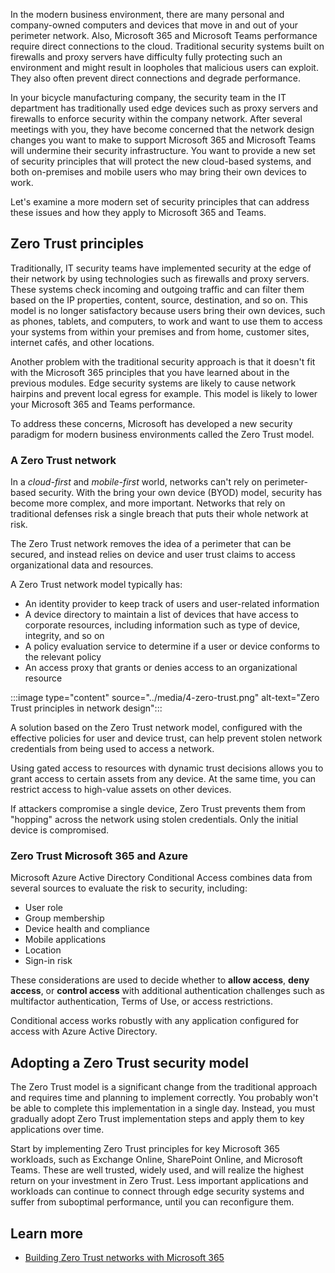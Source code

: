 In the modern business environment, there are many personal and company-owned computers and devices that move in and out of your perimeter network. Also, Microsoft 365 and Microsoft Teams performance require direct connections to the cloud. Traditional security systems built on firewalls and proxy servers have difficulty fully protecting such an environment and might result in loopholes that malicious users can exploit. They also often prevent direct connections and degrade performance.

In your bicycle manufacturing company, the security team in the IT department has traditionally used edge devices such as proxy servers and firewalls to enforce security within the company network. After several meetings with you, they have become concerned that the network design changes you want to make to support Microsoft 365 and Microsoft Teams will undermine their security infrastructure. You want to provide a new set of security principles that will protect the new cloud-based systems, and both on-premises and mobile users who may bring their own devices to work.  

Let's examine a more modern set of security principles that can address these issues and how they apply to Microsoft 365 and Teams.

## Zero Trust principles

Traditionally, IT security teams have implemented security at the edge of their network by using technologies such as firewalls and proxy servers. These systems check incoming and outgoing traffic and can filter them based on the IP properties, content, source, destination, and so on. This model is no longer satisfactory because users bring their own devices, such as phones, tablets, and computers, to work and want to use them to access your systems from within your premises and from home, customer sites, internet cafés, and other locations.

Another problem with the traditional security approach is that it doesn't fit with the Microsoft 365 principles that you have learned about in the previous modules. Edge security systems are likely to cause network hairpins and prevent local egress for example. This model is likely to lower your Microsoft 365 and Teams performance.

To address these concerns, Microsoft has developed a new security paradigm for modern business environments called the Zero Trust model.

### A Zero Trust network

In a *cloud-first* and *mobile-first* world, networks can't rely on perimeter-based security. With the bring your own device (BYOD) model, security has become more complex, and more important. Networks that rely on traditional defenses risk a single breach that puts their whole network at risk.

The Zero Trust network removes the idea of a perimeter that can be secured, and instead relies on device and user trust claims to access organizational data and resources.

A Zero Trust network model typically has:

- An identity provider to keep track of users and user-related information
- A device directory to maintain a list of devices that have access to corporate resources, including information such as type of device, integrity, and so on
- A policy evaluation service to determine if a user or device conforms to the relevant policy
- An access proxy that grants or denies access to an organizational resource

 :::image type="content" source="../media/4-zero-trust.png" alt-text="Zero Trust principles in network design":::

A solution based on the Zero Trust network model, configured with the effective policies for user and device trust, can help prevent stolen network credentials from being used to access a network.

Using gated access to resources with dynamic trust decisions allows you to grant access to certain assets from any device. At the same time, you can restrict access to high-value assets on other devices.

If attackers compromise a single device, Zero Trust prevents them from "hopping" across the network using stolen credentials. Only the initial device is compromised.

### Zero Trust Microsoft 365 and Azure

Microsoft Azure Active Directory Conditional Access combines data from several sources to evaluate the risk to security, including:

- User role
- Group membership
- Device health and compliance
- Mobile applications
- Location
- Sign-in risk

These considerations are used to decide whether to **allow access**, **deny access**, or **control access** with additional authentication challenges such as multifactor authentication, Terms of Use, or access restrictions.

Conditional access works robustly with any application configured for access with Azure Active Directory.

## Adopting a Zero Trust security model

The Zero Trust model is a significant change from the traditional approach and requires time and planning to implement correctly. You probably won't be able to complete this implementation in a single day. Instead, you must gradually adopt Zero Trust implementation steps and apply them to key applications over time.

Start by implementing Zero Trust principles for key Microsoft 365 workloads, such as Exchange Online, SharePoint Online, and Microsoft Teams. These are well trusted, widely used, and will realize the highest return on your investment in Zero Trust. Less important applications and workloads can continue to connect through edge security systems and suffer from suboptimal performance, until you can reconfigure them.

## Learn more

- [Building Zero Trust networks with Microsoft 365](https://www.microsoft.com/security/blog/2018/06/14/building-zero-trust-networks-with-microsoft-365)
